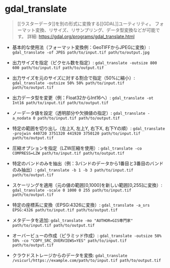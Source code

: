 # gdal_translate

> [[ラスターデータ]]を別の形式に変換する[[GDAL]]ユーティリティ。
> フォーマット変換、リサイズ、リサンプリング、データ型変換などが可能です。
> 詳細: https://gdal.org/programs/gdal_translate.html

- 基本的な使用法（フォーマット変換例：GeoTIFFからJPEGに変換）:
  `gdal_translate -of JPEG path/to/input.tif path/to/output.jpg`

- 出力サイズを指定（ピクセル数を指定）:
  `gdal_translate -outsize 800 600 path/to/input.tif path/to/output.tif`

- 出力サイズを元のサイズに対する割合で指定（50%に縮小）:
  `gdal_translate -outsize 50% 50% path/to/input.tif path/to/output.tif`

- 出力データ型を変更（例：Float32からInt16へ）:
  `gdal_translate -ot Int16 path/to/input.tif path/to/output.tif`

- ノーデータ値を設定（透明部分や欠損値の指定）:
  `gdal_translate -a_nodata 0 path/to/input.tif path/to/output.tif`

- 特定の範囲を切り出し（左上X, 左上Y, 右下X, 右下Yの順）:
  `gdal_translate -projwin 440720 3751320 441920 3750120 path/to/input.tif path/to/output.tif`

- 圧縮オプションを指定（LZW圧縮を使用）:
  `gdal_translate -co COMPRESS=LZW path/to/input.tif path/to/output.tif`

- 特定のバンドのみを抽出（例：3バンドのデータから1番目と3番目のバンドのみ抽出）:
  `gdal_translate -b 1 -b 3 path/to/input.tif path/to/output.tif`

- スケーリングを適用（元の値の範囲[0,1000]を新しい範囲[0,255]に変換）:
  `gdal_translate -scale 0 1000 0 255 path/to/input.tif path/to/output.tif`

- 特定の座標系に変換（EPSG:4326に変換）:
  `gdal_translate -a_srs EPSG:4326 path/to/input.tif path/to/output.tif`

- メタデータを追加:
  `gdal_translate -mo "AUTHOR=GIS専門家" path/to/input.tif path/to/output.tif`

- オーバービューの作成（ピラミッド作成）:
  `gdal_translate -outsize 50% 50% -co "COPY_SRC_OVERVIEWS=YES" path/to/input.tif path/to/output.tif`

- クラウドストレージからのデータを変換:
  `gdal_translate /vsicurl/https://example.com/path/to/input.tif path/to/output.tif`
